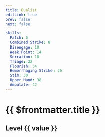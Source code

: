 ```yaml
---
title: Duelist
editLink: true
prev: false
next: false

skills:
  Patch: 6
  Combined Strike: 8 
  Disengage: 10
  Weak Point: 14
  Serration: 18
  Triage: 22
  Flourish: 34
  Hemorrhaging Strike: 26
  Stim: 30
  Upper Hand: 38
  Amputate: 42
---
```

# {{ $frontmatter.title }}

<ImageLink path="classes/" :name="$frontmatter.title" :alt="$frontmatter.title" />

<div v-for="(value, key) in $frontmatter.skills">
<h2>Level {{ value }}
<ImageLink path="skills/" :name="$frontmatter.title + '-' + key" :alt="$frontmatter.key" />
</h2>
</div>

<!-- <pre> {{ $frontmatter }} </pre> -->

